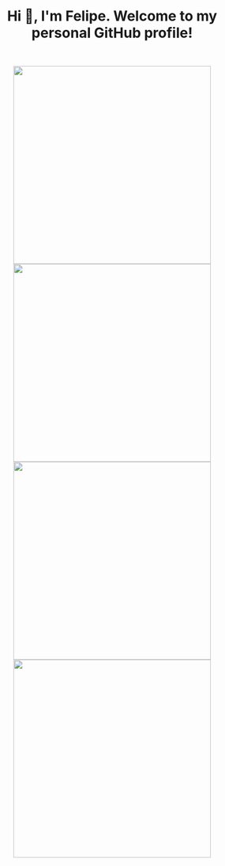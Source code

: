 <h1 align="center">Hi 👋, I'm Felipe. Welcome to my personal GitHub profile!</h1>

<br>

<p align="center">
  <img src="https://github.com/user-attachments/assets/1b32fd78-9dce-443c-9fa6-f1c864e103e1" width="400" />
  <img src="https://github.com/user-attachments/assets/a1c92ec4-016c-4386-9608-16b0771c8aeb" width="400" />
  <img src="https://github.com/user-attachments/assets/b393b08b-d7d6-4c62-9d84-8a9d845fdefd" width="400" />
  <img src="https://github.com/user-attachments/assets/8ccf5cbc-4e55-4e43-a5c1-ae572cb446d5" width="400" />
</p>

